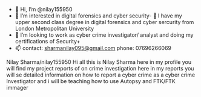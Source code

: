 - 👋 Hi, I’m @nilay155950
- 👀 I’m interested in digital forensics and cyber security- 
🌱 I have my upper second class degree in digital forensics and cyber sercurity from London Metropolitan University
- 💞️ I’m looking to work as cyber crime investigator/ analyst and doing my certifications of Security+ 
- 📫  contact: sharmanilay095@gmail.com
phone: 07696266069

Nilay Sharma/nilay155950 Hi all this is Nilay Sharma here in my profile you will find my project reports of on crime investigation here in my reports you will se detailed 
information on how to report a cyber crime as a cyber crime Investigator and i will be teaching how to use Autopsy and FTK/FTK immager 
